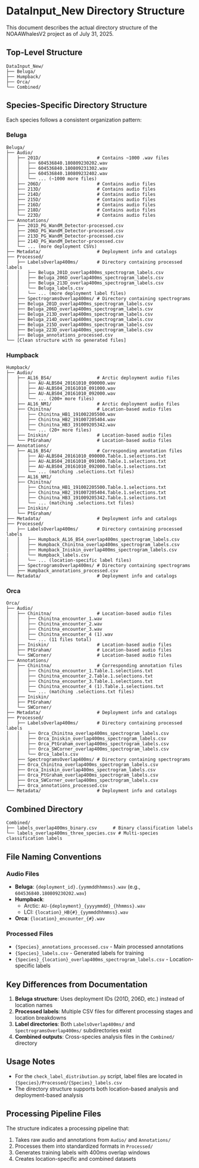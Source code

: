 # DataInput_New Directory Structure

This document describes the actual directory structure of the NOAAWhalesV2 project as of July 31, 2025.

## Top-Level Structure

```
DataInput_New/
├── Beluga/
├── Humpback/
├── Orca/
└── Combined/
```

## Species-Specific Directory Structure

Each species follows a consistent organization pattern:

### Beluga

```
Beluga/
├── Audio/
│   ├── 201D/                     # Contains ~1000 .wav files
│   │   ├── 604536840.180809230202.wav
│   │   ├── 604536840.180809231302.wav
│   │   ├── 604536840.180809232402.wav
│   │   └── ... (~1000 more files)
│   ├── 206D/                     # Contains audio files
│   ├── 213D/                     # Contains audio files
│   ├── 214D/                     # Contains audio files
│   ├── 215D/                     # Contains audio files
│   ├── 216D/                     # Contains audio files
│   ├── 218D/                     # Contains audio files
│   └── 223D/                     # Contains audio files
├── Annotations/
│   ├── 201D_PG_WandM_Detector-processed.csv
│   ├── 206D_PG_WandM_Detector-processed.csv
│   ├── 213D_PG_WandM_Detector-processed.csv
│   ├── 214D_PG_WandM_Detector-processed.csv
│   └── ... (more deployment CSVs)
├── Metadata/                     # Deployment info and catalogs
├── Processed/
│   ├── LabelsOverlap400ms/       # Directory containing processed labels
│   │   ├── Beluga_201D_overlap400ms_spectrogram_labels.csv
│   │   ├── Beluga_206D_overlap400ms_spectrogram_labels.csv
│   │   ├── Beluga_213D_overlap400ms_spectrogram_labels.csv
|   │   └── Beluga_labels.csv
│   │   └── ... (more deployment label files)
│   ├── SpectrogramsOverlap400ms/ # Directory containing spectrograms
│   ├── Beluga_201D_overlap400ms_spectrogram_labels.csv
│   ├── Beluga_206D_overlap400ms_spectrogram_labels.csv
│   ├── Beluga_213D_overlap400ms_spectrogram_labels.csv
│   ├── Beluga_214D_overlap400ms_spectrogram_labels.csv
│   ├── Beluga_215D_overlap400ms_spectrogram_labels.csv
│   ├── Beluga_223D_overlap400ms_spectrogram_labels.csv
│   ├── Beluga_annotations_processed.csv
└── [Clean structure with no generated files]
```

### Humpback

```
Humpback/
├── Audio/
│   ├── AL16_BS4/                 # Arctic deployment audio files
│   │   ├── AU-ALBS04_20161010_090000.wav
│   │   ├── AU-ALBS04_20161010_091000.wav
│   │   ├── AU-ALBS04_20161010_092000.wav
│   │   └── ... (200+ more files)
│   ├── AL16_NM1/                 # Arctic deployment audio files
│   ├── Chinitna/                 # Location-based audio files
│   │   ├── Chinitna_HB1_191002205500.wav
│   │   ├── Chinitna_HB2_191007205404.wav
│   │   ├── Chinitna_HB3_191009205342.wav
│   │   └── ... (20+ more files)
│   ├── Iniskin/                  # Location-based audio files
│   └── PtGraham/                 # Location-based audio files
├── Annotations/
│   ├── AL16_BS4/                 # Corresponding annotation files
│   │   ├── AU-ALBS04_20161010_090000.Table.1.selections.txt
│   │   ├── AU-ALBS04_20161010_091000.Table.1.selections.txt
│   │   ├── AU-ALBS04_20161010_092000.Table.1.selections.txt
│   │   └── ... (matching .selections.txt files)
│   ├── AL16_NM1/
│   ├── Chinitna/
│   │   ├── Chinitna_HB1_191002205500.Table.1.selections.txt
│   │   ├── Chinitna_HB2_191007205404.Table.1.selections.txt
│   │   ├── Chinitna_HB3_191009205342.Table.1.selections.txt
│   │   └── ... (matching .selections.txt files)
│   ├── Iniskin/
│   └── PtGraham/
├── Metadata/                     # Deployment info and catalogs
├── Processed/
│   ├── LabelsOverlap400ms/       # Directory containing processed labels
│   │   ├── Humpback_AL16_BS4_overlap400ms_spectrogram_labels.csv
│   │   ├── Humpback_Chinitna_overlap400ms_spectrogram_labels.csv
│   │   ├── Humpback_Iniskin_overlap400ms_spectrogram_labels.csv
|   │   └── Humpback_labels.csv
│   │   └── ... (location-specific label files)
│   ├── SpectrogramsOverlap400ms/ # Directory containing spectrograms
│   ├── Humpback_annotations_processed.csv
└── Metadata/                     # Deployment info and catalogs
```

### Orca

```
Orca/
├── Audio/
│   ├── Chinitna/                 # Location-based audio files
│   │   ├── Chinitna_encounter_1.wav
│   │   ├── Chinitna_encounter_2.wav
│   │   ├── Chinitna_encounter_3.wav
│   │   ├── Chinitna_encounter_4 (1).wav
│   │   └── ... (11 files total)
│   ├── Iniskin/                  # Location-based audio files
│   ├── PtGraham/                 # Location-based audio files
│   └── SWCorner/                 # Location-based audio files
├── Annotations/
│   ├── Chinitna/                 # Corresponding annotation files
│   │   ├── Chinitna_encounter_1.Table.1.selections.txt
│   │   ├── Chinitna_encounter_2.Table.1.selections.txt
│   │   ├── Chinitna_encounter_3.Table.1.selections.txt
│   │   ├── Chinitna_encounter_4 (1).Table.1.selections.txt
│   │   └── ... (matching .selections.txt files)
│   ├── Iniskin/
│   ├── PtGraham/
│   └── SWCorner/
├── Metadata/                     # Deployment info and catalogs
├── Processed/
│   ├── LabelsOverlap400ms/       # Directory containing processed labels
│   │   ├── Orca_Chinitna_overlap400ms_spectrogram_labels.csv
│   │   ├── Orca_Iniskin_overlap400ms_spectrogram_labels.csv
│   │   ├── Orca_PtGraham_overlap400ms_spectrogram_labels.csv
│   │   ├── Orca_SWCorner_overlap400ms_spectrogram_labels.csv
│   │   └── Orca_labels.csv
│   ├── SpectrogramsOverlap400ms/ # Directory containing spectrograms
│   ├── Orca_Chinitna_overlap400ms_spectrogram_labels.csv
│   ├── Orca_Iniskin_overlap400ms_spectrogram_labels.csv
│   ├── Orca_PtGraham_overlap400ms_spectrogram_labels.csv
│   ├── Orca_SWCorner_overlap400ms_spectrogram_labels.csv
│   ├── Orca_annotations_processed.csv
└── Metadata/                     # Deployment info and catalogs
```

## Combined Directory

```
Combined/
├── labels_overlap400ms_binary.csv      # Binary classification labels
└── labels_overlap400ms_three_species.csv # Multi-species classification labels
```

## File Naming Conventions

### Audio Files
- **Beluga**: `{deployment_id}.{yymmddhhmmss}.wav` (e.g., `604536840.180809230202.wav`)
- **Humpback**: 
  - Arctic: `AU-{deployment}_{yyyymmdd}_{hhmmss}.wav`
  - LCI: `{location}_HB{#}_{yymmddhhmmss}.wav`
- **Orca**: `{location}_encounter_{#}.wav`

### Processed Files
- `{Species}_annotations_processed.csv` - Main processed annotations
- `{Species}_labels.csv` - Generated labels for training
- `{Species}_{location}_overlap400ms_spectrogram_labels.csv` - Location-specific labels

## Key Differences from Documentation

1. **Beluga structure**: Uses deployment IDs (201D, 206D, etc.) instead of location names
2. **Processed labels**: Multiple CSV files for different processing stages and location breakdowns
3. **Label directories**: Both `LabelsOverlap400ms/` and `SpectrogramsOverlap400ms/` subdirectories exist
4. **Combined outputs**: Cross-species analysis files in the `Combined/` directory

## Usage Notes

- For the `check_label_distribution.py` script, label files are located in `{Species}/Processed/{Species}_labels.csv`
- The directory structure supports both location-based analysis and deployment-based analysis

## Processing Pipeline Files

The structure indicates a processing pipeline that:
1. Takes raw audio and annotations from `Audio/` and `Annotations/`
2. Processes them into standardized formats in `Processed/`
3. Generates training labels with 400ms overlap windows
4. Creates location-specific and combined datasets
